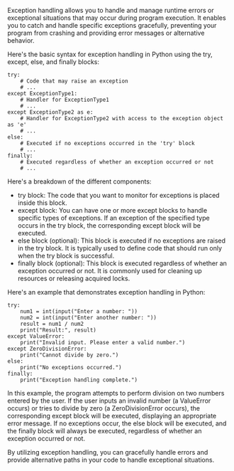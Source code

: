 Exception handling allows you to handle and manage runtime errors or exceptional situations that may occur during program execution. It enables you to catch and handle specific exceptions gracefully, preventing your program from crashing and providing error messages or alternative behavior.

Here's the basic syntax for exception handling in Python using the try, except, else, and finally blocks:

```
try:
    # Code that may raise an exception
    # ...
except ExceptionType1:
    # Handler for ExceptionType1
    # ...
except ExceptionType2 as e:
    # Handler for ExceptionType2 with access to the exception object as 'e'
    # ...
else:
    # Executed if no exceptions occurred in the 'try' block
    # ...
finally:
    # Executed regardless of whether an exception occurred or not
    # ...
```

Here's a breakdown of the different components:

* try block: The code that you want to monitor for exceptions is placed inside this block.
* except block: You can have one or more except blocks to handle specific types of exceptions. If an exception of the specified type occurs in the try block, the corresponding except block will be executed.
* else block (optional): This block is executed if no exceptions are raised in the try block. It is typically used to define code that should run only when the try block is successful.
* finally block (optional): This block is executed regardless of whether an exception occurred or not. It is commonly used for cleaning up resources or releasing acquired locks.

Here's an example that demonstrates exception handling in Python:

```
try:
    num1 = int(input("Enter a number: "))
    num2 = int(input("Enter another number: "))
    result = num1 / num2
    print("Result:", result)
except ValueError:
    print("Invalid input. Please enter a valid number.")
except ZeroDivisionError:
    print("Cannot divide by zero.")
else:
    print("No exceptions occurred.")
finally:
    print("Exception handling complete.")
```

In this example, the program attempts to perform division on two numbers entered by the user. If the user inputs an invalid number (a ValueError occurs) or tries to divide by zero (a ZeroDivisionError occurs), the corresponding except block will be executed, displaying an appropriate error message. If no exceptions occur, the else block will be executed, and the finally block will always be executed, regardless of whether an exception occurred or not.

By utilizing exception handling, you can gracefully handle errors and provide alternative paths in your code to handle exceptional situations.